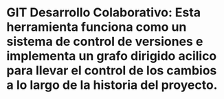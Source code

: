 # GIT Desarrollo Colaborativo: Esta herramienta funciona como un sistema de control de versiones e implementa un __grafo dirigido acilico__ para llevar el control de los cambios a lo largo de la historia del proyecto.
